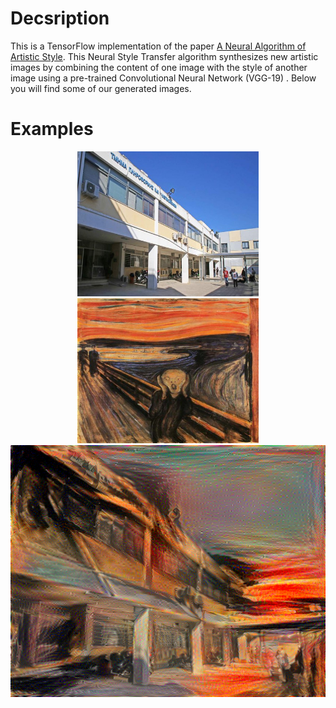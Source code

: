 
# Decsription
This is a TensorFlow implementation of the paper [A Neural Algorithm of Artistic Style](https://arxiv.org/abs/1508.06576). This Neural Style 
Transfer algorithm synthesizes new artistic images by combining the content of one image with the style of another image using a pre-trained 
Convolutional Neural Network (VGG-19) . Below you will find some of our generated images.

# Examples
<div align="center">
 <img src="images/dit_500x400.jpg" width="290px">
 <img src="images/scream_500x400.jpg" width="290px">
 <img src="images/dit_scream_a5_b100000.png" width="512px">
</div>

